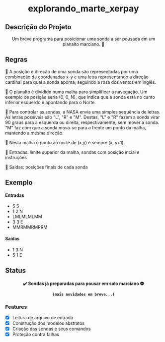 <h1 align="center">explorando_marte_xerpay</h1>

## Descrição do Projeto
<p align="center">Um breve programa para posicionar uma sonda a ser pousada em um planalto marciano. 🚀 </p>

## Regras
<p align="left">🔹 A posição e direção de uma sonda são representadas por uma combinação de coordenadas x-y e uma letra representando a direção cardinal para qual a sonda aponta, seguindo a rosa dos ventos em inglês.</p>
<p align="left">🔹 O planalto é dividido numa malha para simplificar a navegação. Um exemplo de posição seria (0, 0, N), que indica que a sonda está no canto inferior esquerdo e apontando para o Norte.</p>
<p align="left">🔹 Para controlar as sondas, a NASA envia uma simples sequência de letras. As letras possíveis são "L", "R" e "M". Destas, "L" e "R" fazem a sonda virar 90 graus para a esquerda ou direita, respectivamente, sem mover a sonda. "M" faz com que a sonda mova-se para a frente um ponto da malha, mantendo a mesma direção.</p>
<p align="left">🔹 Nesta malha o ponto ao norte de (x,y) é sempre (x, y+1).</p>
<p align="left">🔹 Entradas: limite superior da malha, sondas com posição incial e instruções</p>
<p align="left">🔹 Saídas: posições finais de cada sonda</p>

## Exemplo
<h4 align="left">Entradas</h4>

- 5 5
- 1 2 N
- LMLMLMLMM
- 3 3 E
- MMRMMRMRRM

<h4 align="left">Saídas</h4>

- 1 3 N
- 5 1 E

## Status

<h4 align="center"> 
	✔️ Sondas já preparadas para pousar em solo marciano 👽

	(mais novidades em breve...)
</h4>

### Features

- [x] Leitura de arquivo de entrada
- [x] Construção dos modelos abstratos
- [x] Criação das sondas e seus comandos
- [x] Proteção contra falhas
